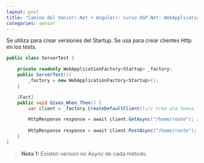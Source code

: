 ```yaml
---
layout: post
title: "Camino del Senior(.Net + Angular): Curso ASP.Net: WebApplicationFactory"
categories: senior
---
```


Se utiliza para crear versiones del<!--more--> Startup. Se usa para crear clientes Http en los tests.

```csharp
public class ServerTest {

    private readonly WebApplicationFactory<Startup> _factory;
    public ServerTest(){
        _factory = new WebApplicationFactory<Startup>();
    }

    [Fact]
    public void Given_When_Then() {
        var client = _factory.CreateDefaultClient();// crea una nueva instancia del cliente

        HttpResponse response = await client.GetAsync("/home/route"); // realizar una petición GET
        
        HttpResponse response = await client.PostAsync("/home/route"); // realizar una petición POST
    }
}
```

> **Nota 1:** Existen version no Async de cada método.